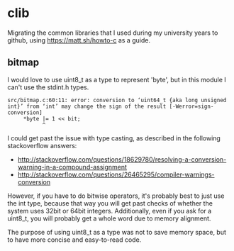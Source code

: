 # clib

Migrating the common libraries that I used during my university years to github, using https://matt.sh/howto-c as a guide.

## bitmap

I would love to use uint8_t as a type to represent 'byte', but in this module I can't use the stdint.h types.

```
src/bitmap.c:60:11: error: conversion to ‘uint64_t {aka long unsigned int}’ from ‘int’ may change the sign of the result [-Werror=sign-conversion]
     *byte |= 1 << bit;
           ^
```

I could get past the issue with type casting, as described in the following stackoverflow answers:
- http://stackoverflow.com/questions/18629780/resolving-a-conversion-warning-in-a-compound-assignment
- http://stackoverflow.com/questions/26465295/compiler-warnings-conversion

However, if you have to do bitwise operators, it's probably best to just use the int type, because that way you will get past checks of whether the system uses 32bit or 64bit integers. Additionally, even if you ask for a uint8_t, you will probably get a whole word due to memory alignment.

The purpose of using uint8_t as a type was not to save memory space, but to have more concise and easy-to-read code.
